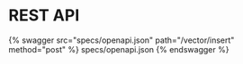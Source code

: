 # REST API 

{% swagger src="specs/openapi.json" path="/vector/insert" method="post" %} specs/openapi.json {% endswagger %}
